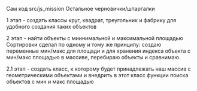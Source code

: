 Сам код src/js_mission
Остальное черновички/шпаргалки

1 этап - создать классы круг, квадрат, треугольник и фабрику для удобного создания таких объектов

2 этап - найти объекты с миинимальной и максимальной площадью
Сортировки сделал по одному и тому же принципу:
создаю переменные мин/макс для площади и для хранения индекса объекта с мин/макс площадью
в массиве, перебираю объекты и сравнимаю.

2.1 этап - создать класс, к которому будет принадлежать наш массив с геометрическими объектами
и внедрить в этот класс функции поиска объектов с мин и макс площадью